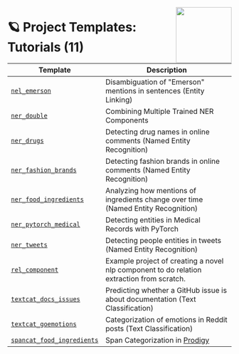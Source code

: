 <a href="https://explosion.ai"><img src="https://explosion.ai/assets/img/logo.svg" width="125" height="125" align="right" /></a>

# 🪐 Project Templates: Tutorials (11)

| Template | Description |
| --- | --- |
| [`nel_emerson`](nel_emerson) | Disambiguation of "Emerson" mentions in sentences (Entity Linking) |
| [`ner_double`](ner_double) | Combining Multiple Trained NER Components |
| [`ner_drugs`](ner_drugs) | Detecting drug names in online comments (Named Entity Recognition) |
| [`ner_fashion_brands`](ner_fashion_brands) | Detecting fashion brands in online comments (Named Entity Recognition) |
| [`ner_food_ingredients`](ner_food_ingredients) | Analyzing how mentions of ingredients change over time (Named Entity Recognition) |
| [`ner_pytorch_medical`](ner_pytorch_medical) | Detecting entities in Medical Records with PyTorch |
| [`ner_tweets`](ner_tweets) | Detecting people entities in tweets (Named Entity Recognition) |
| [`rel_component`](rel_component) | Example project of creating a novel nlp component to do relation extraction from scratch. |
| [`textcat_docs_issues`](textcat_docs_issues) | Predicting whether a GitHub issue is about documentation (Text Classification) |
| [`textcat_goemotions`](textcat_goemotions) | Categorization of emotions in Reddit posts (Text Classification) |
| [`spancat_food_ingredients`](spancat_food_ingredients) | Span Categorization in [Prodigy](https://prodi.gy/) |